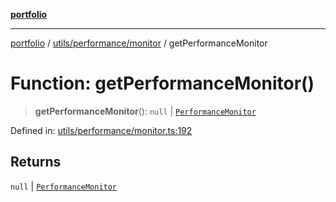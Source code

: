 [**portfolio**](../../../../README.md)

***

[portfolio](../../../../modules.md) / [utils/performance/monitor](../README.md) / getPerformanceMonitor

# Function: getPerformanceMonitor()

> **getPerformanceMonitor**(): `null` \| [`PerformanceMonitor`](../classes/PerformanceMonitor.md)

Defined in: [utils/performance/monitor.ts:192](https://github.com/tnorlund/Portfolio/blob/42d9ef2306ee57615ebfeac87de896e800e148e2/portfolio/utils/performance/monitor.ts#L192)

## Returns

`null` \| [`PerformanceMonitor`](../classes/PerformanceMonitor.md)
